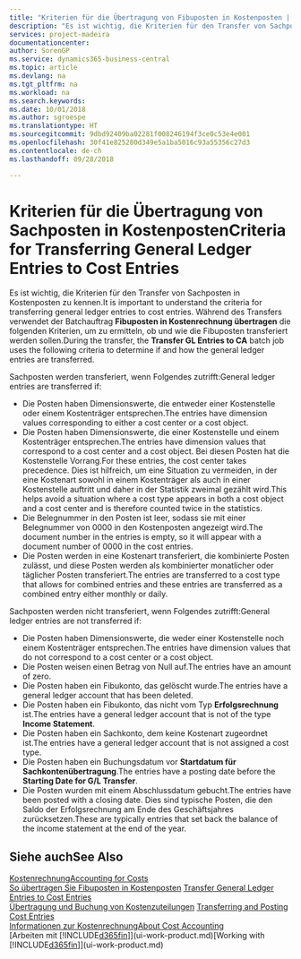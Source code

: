 ```yaml
---
title: "Kriterien für die Übertragung von Fibuposten in Kostenposten | Microsoft Docs"
description: "Es ist wichtig, die Kriterien für den Transfer von Sachposten in Kostenposten zu kennen. Während des Transfers verwendet der Batchauftrag **Fibuposten in Kostenrechnung übertragen** die folgenden Kriterien, um zu ermitteln, ob und wie die Fibuposten transferiert werden sollen."
services: project-madeira
documentationcenter: 
author: SorenGP
ms.service: dynamics365-business-central
ms.topic: article
ms.devlang: na
ms.tgt_pltfrm: na
ms.workload: na
ms.search.keywords: 
ms.date: 10/01/2018
ms.author: sgroespe
ms.translationtype: HT
ms.sourcegitcommit: 9dbd92409ba02281f008246194f3ce0c53e4e001
ms.openlocfilehash: 30f41e825280d349e5a1ba5016c93a55356c27d3
ms.contentlocale: de-ch
ms.lasthandoff: 09/28/2018

---
```

# <a name="criteria-for-transferring-general-ledger-entries-to-cost-entries"></a><span data-ttu-id="0fdba-104">Kriterien für die Übertragung von Sachposten in Kostenposten</span><span class="sxs-lookup"><span data-stu-id="0fdba-104">Criteria for Transferring General Ledger Entries to Cost Entries</span></span>
<span data-ttu-id="0fdba-105">Es ist wichtig, die Kriterien für den Transfer von Sachposten in Kostenposten zu kennen.</span><span class="sxs-lookup"><span data-stu-id="0fdba-105">It is important to understand the criteria for transferring general ledger entries to cost entries.</span></span> <span data-ttu-id="0fdba-106">Während des Transfers verwendet der Batchauftrag **Fibuposten in Kostenrechnung übertragen** die folgenden Kriterien, um zu ermitteln, ob und wie die Fibuposten transferiert werden sollen.</span><span class="sxs-lookup"><span data-stu-id="0fdba-106">During the transfer, the **Transfer GL Entries to CA** batch job uses the following criteria to determine if and how the general ledger entries are transferred.</span></span>  

<span data-ttu-id="0fdba-107">Sachposten werden transferiert, wenn Folgendes zutrifft:</span><span class="sxs-lookup"><span data-stu-id="0fdba-107">General ledger entries are transferred if:</span></span>  

-   <span data-ttu-id="0fdba-108">Die Posten haben Dimensionswerte, die entweder einer Kostenstelle oder einem Kostenträger entsprechen.</span><span class="sxs-lookup"><span data-stu-id="0fdba-108">The entries have dimension values corresponding to either a cost center or a cost object.</span></span>  
-   <span data-ttu-id="0fdba-109">Die Posten haben Dimensionswerte, die einer Kostenstelle und einem Kostenträger entsprechen.</span><span class="sxs-lookup"><span data-stu-id="0fdba-109">The entries have dimension values that correspond to a cost center and a cost object.</span></span> <span data-ttu-id="0fdba-110">Bei diesen Posten hat die Kostenstelle Vorrang.</span><span class="sxs-lookup"><span data-stu-id="0fdba-110">For these entries, the cost center takes precedence.</span></span> <span data-ttu-id="0fdba-111">Dies ist hilfreich, um eine Situation zu vermeiden, in der eine Kostenart sowohl in einem Kostenträger als auch in einer Kostenstelle auftritt und daher in der Statistik zweimal gezählt wird.</span><span class="sxs-lookup"><span data-stu-id="0fdba-111">This helps avoid a situation where a cost type appears in both a cost object and a cost center and is therefore counted twice in the statistics.</span></span>  
-   <span data-ttu-id="0fdba-112">Die Belegnummer in den Posten ist leer, sodass sie mit einer Belegnummer von 0000 in den Kostenposten angezeigt wird.</span><span class="sxs-lookup"><span data-stu-id="0fdba-112">The document number in the entries is empty, so it will appear with a document number of 0000 in the cost entries.</span></span>  
-   <span data-ttu-id="0fdba-113">Die Posten werden in eine Kostenart transferiert, die kombinierte Posten zulässt, und diese Posten werden als kombinierter monatlicher oder täglicher Posten transferiert.</span><span class="sxs-lookup"><span data-stu-id="0fdba-113">The entries are transferred to a cost type that allows for combined entries and these entries are transferred as a combined entry either monthly or daily.</span></span>  

<span data-ttu-id="0fdba-114">Sachposten werden nicht transferiert, wenn Folgendes zutrifft:</span><span class="sxs-lookup"><span data-stu-id="0fdba-114">General ledger entries are not transferred if:</span></span>  

-   <span data-ttu-id="0fdba-115">Die Posten haben Dimensionswerte, die weder einer Kostenstelle noch einem Kostenträger entsprechen.</span><span class="sxs-lookup"><span data-stu-id="0fdba-115">The entries have dimension values that do not correspond to a cost center or a cost object.</span></span>  
-   <span data-ttu-id="0fdba-116">Die Posten weisen einen Betrag von Null auf.</span><span class="sxs-lookup"><span data-stu-id="0fdba-116">The entries have an amount of zero.</span></span>  
-   <span data-ttu-id="0fdba-117">Die Posten haben ein Fibukonto, das gelöscht wurde.</span><span class="sxs-lookup"><span data-stu-id="0fdba-117">The entries have a general ledger account that has been deleted.</span></span>  
-   <span data-ttu-id="0fdba-118">Die Posten haben ein Fibukonto, das nicht vom Typ **Erfolgsrechnung** ist.</span><span class="sxs-lookup"><span data-stu-id="0fdba-118">The entries have a general ledger account that is not of the type **Income Statement**.</span></span>  
-   <span data-ttu-id="0fdba-119">Die Posten haben ein Sachkonto, dem keine Kostenart zugeordnet ist.</span><span class="sxs-lookup"><span data-stu-id="0fdba-119">The entries have a general ledger account that is not assigned a cost type.</span></span>  
-   <span data-ttu-id="0fdba-120">Die Posten haben ein Buchungsdatum vor **Startdatum für Sachkontenübertragung**.</span><span class="sxs-lookup"><span data-stu-id="0fdba-120">The entries have a posting date before the **Starting Date for G/L Transfer**.</span></span>  
-   <span data-ttu-id="0fdba-121">Die Posten wurden mit einem Abschlussdatum gebucht.</span><span class="sxs-lookup"><span data-stu-id="0fdba-121">The entries have been posted with a closing date.</span></span> <span data-ttu-id="0fdba-122">Dies sind typische Posten, die den Saldo der Erfolgsrechnung am Ende des Geschäftsjahres zurücksetzen.</span><span class="sxs-lookup"><span data-stu-id="0fdba-122">These are typically entries that set back the balance of the income statement at the end of the year.</span></span>  

## <a name="see-also"></a><span data-ttu-id="0fdba-123">Siehe auch</span><span class="sxs-lookup"><span data-stu-id="0fdba-123">See Also</span></span>  
[<span data-ttu-id="0fdba-124">Kostenrechnung</span><span class="sxs-lookup"><span data-stu-id="0fdba-124">Accounting for Costs</span></span>](finance-manage-cost-accounting.md)  
 <span data-ttu-id="0fdba-125">[So übertragen Sie Fibuposten in Kostenposten](finance-how-to-transfer-general-ledger-entries-to-cost-entries.md) </span><span class="sxs-lookup"><span data-stu-id="0fdba-125">[Transfer General Ledger Entries to Cost Entries](finance-how-to-transfer-general-ledger-entries-to-cost-entries.md) </span></span>  
 <span data-ttu-id="0fdba-126">[Übertragung und Buchung von Kostenzuteilungen](finance-transfer-and-post-cost-entries.md) </span><span class="sxs-lookup"><span data-stu-id="0fdba-126">[Transferring and Posting Cost Entries](finance-transfer-and-post-cost-entries.md) </span></span>  
 [<span data-ttu-id="0fdba-127">Informationen zur Kostenrechnung</span><span class="sxs-lookup"><span data-stu-id="0fdba-127">About Cost Accounting</span></span>](finance-about-cost-accounting.md)  
 <span data-ttu-id="0fdba-128">[Arbeiten mit [!INCLUDE[d365fin](includes/d365fin_md.md)]](ui-work-product.md)</span><span class="sxs-lookup"><span data-stu-id="0fdba-128">[Working with [!INCLUDE[d365fin](includes/d365fin_md.md)]](ui-work-product.md)</span></span>

